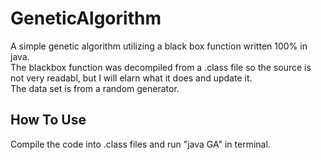 # GeneticAlgorithm
A simple genetic algorithm utilizing a black box function written 100% in java.  
The blackbox function was decompiled from a .class file so the source is not very readabl, but I will elarn what it does and update it.  
The data set is from a random generator.

## How To Use
Compile the code into .class files and run "java GA" in terminal.
